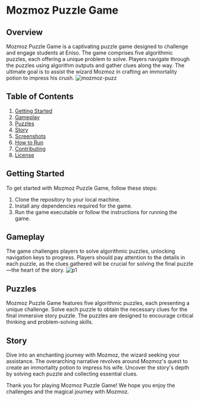 # Mozmoz Puzzle Game

## Overview

Mozmoz Puzzle Game is a captivating puzzle game designed to challenge and engage students at Eniso. The game comprises five algorithmic puzzles, each offering a unique problem to solve. Players navigate through the puzzles using algorithm outputs and gather clues along the way. The ultimate goal is to assist the wizard Mozmoz in crafting an immortality potion to impress his crush.
![mozmoz-puzz](https://github.com/TayssirGh/mozmoz-puzzle-game/assets/126917969/b89be9a8-620b-45ed-8cf7-1795a70cb130)


## Table of Contents

1. [Getting Started](#getting-started)
2. [Gameplay](#gameplay)
3. [Puzzles](#puzzles)
4. [Story](#story)
5. [Screenshots](#screenshots)
6. [How to Run](#how-to-run)
7. [Contributing](#contributing)
8. [License](#license)

## Getting Started

To get started with Mozmoz Puzzle Game, follow these steps:
1. Clone the repository to your local machine.
2. Install any dependencies required for the game.
3. Run the game executable or follow the instructions for running the game.

## Gameplay

The game challenges players to solve algorithmic puzzles, unlocking navigation keys to progress. Players should pay attention to the details in each puzzle, as the clues gathered will be crucial for solving the final puzzle—the heart of the story.
![p1](https://github.com/TayssirGh/mozmoz-puzzle-game/assets/126917969/281ffce7-f2d9-4bad-b069-ebf518692c70)
## Puzzles

Mozmoz Puzzle Game features five algorithmic puzzles, each presenting a unique challenge. Solve each puzzle to obtain the necessary clues for the final immersive story puzzle. The puzzles are designed to encourage critical thinking and problem-solving skills.

## Story

Dive into an enchanting journey with Mozmoz, the wizard seeking your assistance. The overarching narrative revolves around Mozmoz's quest to create an immortality potion to impress his wife. Uncover the story's depth by solving each puzzle and collecting essential clues.





Thank you for playing Mozmoz Puzzle Game! We hope you enjoy the challenges and the magical journey with Mozmoz.
